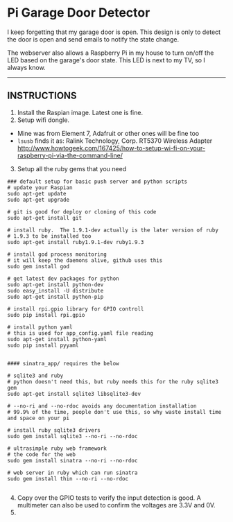 # Pi Garage Door Detector

I keep forgetting that my garage door is open.
This design is only to detect the door is open and send emails to notify the state change.

The webserver also allows a Raspberry Pi in my house to turn on/off the LED based on the garage's door state.  This LED is next to my TV, so I always know.

-----

## INSTRUCTIONS
1. Install the Raspian image.  Latest one is fine.
2. Setup wifi dongle.  
  - Mine was from Element 7, Adafruit or other ones will be fine too
  - `lsusb` finds it as:  Ralink Technology, Corp. RT5370 Wireless Adapter
  http://www.howtogeek.com/167425/how-to-setup-wi-fi-on-your-raspberry-pi-via-the-command-line/
3. Setup all the ruby gems that you need

```
### default setup for basic push server and python scripts
# update your Raspian
sudo apt-get update
sudo apt-get upgrade

# git is good for deploy or cloning of this code
sudo apt-get install git

# install ruby.  The 1.9.1-dev actually is the later version of ruby 
# 1.9.3 to be installed too
sudo apt-get install ruby1.9.1-dev ruby1.9.3

# install god process monitoring
# it will keep the daemons alive, github uses this
sudo gem install god

# get latest dev packages for python
sudo apt-get install python-dev
sudo easy_install -U distribute
sudo apt-get install python-pip

# install rpi.gpio library for GPIO controll
sudo pip install rpi.gpio

# install python yaml
# this is used for app_config.yaml file reading
sudo apt-get install python-yaml
sudo pip install pyyaml


#### sinatra_app/ requires the below

# sqlite3 and ruby
# python doesn't need this, but ruby needs this for the ruby sqlite3 gem
sudo apt-get install sqlite3 libsqlite3-dev

# --no-ri and --no-rdoc avoids any documentation installation
# 99.9% of the time, people don't use this, so why waste install time and space on your pi

# install ruby sqlite3 drivers
sudo gem install sqlite3 --no-ri --no-rdoc

# ultrasimple ruby web framework
# the code for the web
sudo gem install sinatra --no-ri --no-rdoc

# web server in ruby which can run sinatra
sudo gem install thin --no-ri --no-rdoc


```

4. Copy over the GPIO tests to verify the input detection is good.  A multimeter can also be used to confirm the voltages are 3.3V and 0V.
5. 